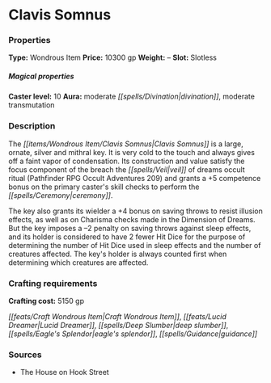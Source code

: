 ﻿---
Title: "Clavis Somnus"
Type: "Wondrous Item"
Price: "10300 gp"
Weight: "–"
Slot: "Slotless"
Caster level: "10"
Aura: "moderate divination, moderate transmutation"
Description: |
  "The _Clavis Somnus_ is a large, ornate, silver and mithral key. It is very cold to the touch and always gives off a faint vapor of condensation. Its construction and value satisfy the focus component of the breach the veil of dreams occult ritual (_Pathfinder RPG Occult Adventures_ 209) and grants a +5 competence bonus on the primary caster's skill checks to perform the ceremony.
  The key also grants its wielder a +4 bonus on saving throws to resist illusion effects, as well as on Charisma checks made in the Dimension of Dreams. But the key imposes a –2 penalty on saving throws against sleep effects, and its holder is considered to have 2 fewer Hit Dice for the purpose of determining the number of Hit Dice used in sleep effects and the number of creatures affected. The key's holder is always counted first when determining which creatures are affected."
Crafting cost: "5150 gp"
Sources: "['The House on Hook Street']"
---

# Clavis Somnus

### Properties

**Type:** Wondrous Item **Price:** 10300 gp **Weight:** – **Slot:** Slotless

##### Magical properties

**Caster level:** 10 **Aura:** moderate _[[spells/Divination|divination]]_, moderate transmutation

### Description

The _[[items/Wondrous Item/Clavis Somnus|Clavis Somnus]]_ is a large, ornate, silver and mithral key. It is very cold to the touch and always gives off a faint vapor of condensation. Its construction and value satisfy the focus component of the breach the _[[spells/Veil|veil]]_ of dreams occult ritual (Pathfinder RPG Occult Adventures 209) and grants a +5 competence bonus on the primary caster's skill checks to perform the _[[spells/Ceremony|ceremony]]_.

The key also grants its wielder a +4 bonus on saving throws to resist illusion effects, as well as on Charisma checks made in the Dimension of Dreams. But the key imposes a –2 penalty on saving throws against sleep effects, and its holder is considered to have 2 fewer Hit Dice for the purpose of determining the number of Hit Dice used in sleep effects and the number of creatures affected. The key's holder is always counted first when determining which creatures are affected.

### Crafting requirements

**Crafting cost:** 5150 gp

_[[feats/Craft Wondrous Item|Craft Wondrous Item]]_, _[[feats/Lucid Dreamer|Lucid Dreamer]]_, _[[spells/Deep Slumber|deep slumber]]_, _[[spells/Eagle's Splendor|eagle's splendor]]_, _[[spells/Guidance|guidance]]_

### Sources

* The House on Hook Street